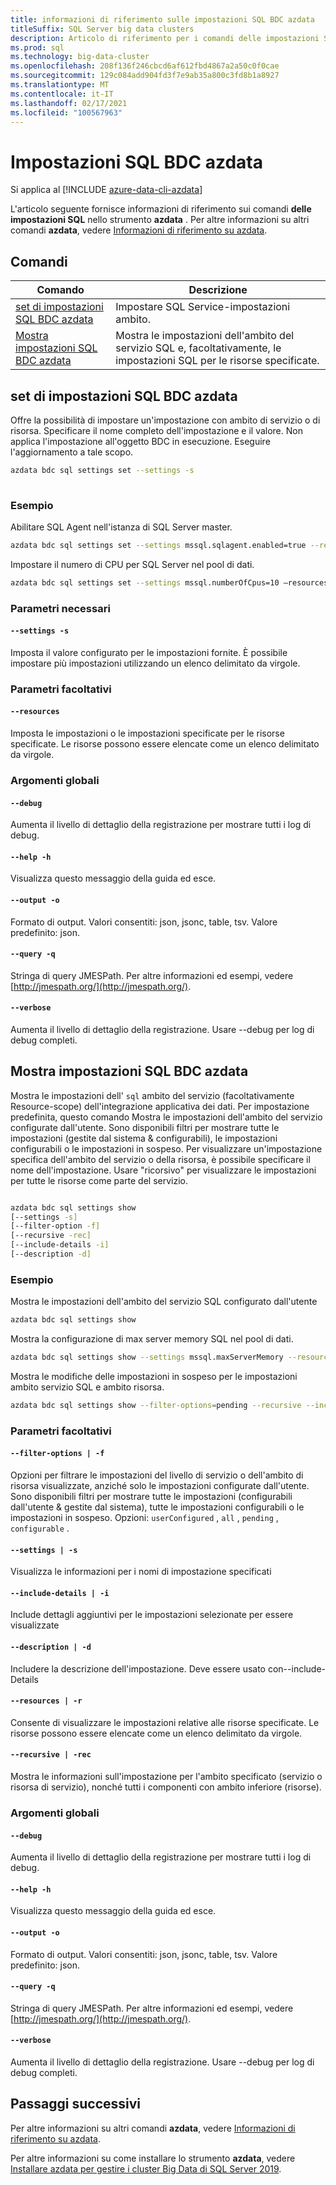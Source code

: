 ```yaml
---
title: informazioni di riferimento sulle impostazioni SQL BDC azdata
titleSuffix: SQL Server big data clusters
description: Articolo di riferimento per i comandi delle impostazioni SQL BDC di azdata.
ms.prod: sql
ms.technology: big-data-cluster
ms.openlocfilehash: 208f136f246cbcd6af612fbd4867a2a50c0f0cae
ms.sourcegitcommit: 129c084add904fd3f7e9ab35a800c3fd8b1a8927
ms.translationtype: MT
ms.contentlocale: it-IT
ms.lasthandoff: 02/17/2021
ms.locfileid: "100567963"
---
```

# <a name="azdata-bdc-sql-settings"></a>Impostazioni SQL BDC azdata

Si applica al [!INCLUDE [azure-data-cli-azdata](../../includes/azure-data-cli-azdata.md)]

L'articolo seguente fornisce informazioni di riferimento sui comandi **delle impostazioni SQL** nello strumento **azdata** . Per altre informazioni su altri comandi **azdata**, vedere [Informazioni di riferimento su azdata](reference-azdata.md).

## <a name="commands"></a>Comandi
|Comando|Descrizione|
| --- | --- |
[set di impostazioni SQL BDC azdata](#azdata-bdc-sql-settings-set) | Impostare SQL Service-impostazioni ambito.
[Mostra impostazioni SQL BDC azdata](#azdata-bdc-sql-settings-show) | Mostra le impostazioni dell'ambito del servizio SQL e, facoltativamente, le impostazioni SQL per le risorse specificate.

## <a name="azdata-bdc-sql-settings-set"></a>set di impostazioni SQL BDC azdata
Offre la possibilità di impostare un'impostazione con ambito di servizio o di risorsa. Specificare il nome completo dell'impostazione e il valore. Non applica l'impostazione all'oggetto BDC in esecuzione. Eseguire l'aggiornamento a tale scopo.
```bash
azdata bdc sql settings set --settings -s 
                        
```
### <a name="examples"></a>Esempio
Abilitare SQL Agent nell'istanza di SQL Server master.
```bash 
azdata bdc sql settings set --settings mssql.sqlagent.enabled=true --resources master 
``` 
Impostare il numero di CPU per SQL Server nel pool di dati.
```bash 
azdata bdc sql settings set --settings mssql.numberOfCpus=10 –resources data-0 
``` 

### <a name="required-parameters"></a>Parametri necessari
#### `--settings -s`
Imposta il valore configurato per le impostazioni fornite. È possibile impostare più impostazioni utilizzando un elenco delimitato da virgole.
### <a name="optional-parameters"></a>Parametri facoltativi 
#### `--resources` 
Imposta le impostazioni o le impostazioni specificate per le risorse specificate. Le risorse possono essere elencate come un elenco delimitato da virgole. 

### <a name="global-arguments"></a>Argomenti globali
#### `--debug`
Aumenta il livello di dettaglio della registrazione per mostrare tutti i log di debug.
#### `--help -h`
Visualizza questo messaggio della guida ed esce.
#### `--output -o`
Formato di output.  Valori consentiti: json, jsonc, table, tsv.  Valore predefinito: json.
#### `--query -q`
Stringa di query JMESPath. Per altre informazioni ed esempi, vedere [http://jmespath.org/](http://jmespath.org/).
#### `--verbose`
Aumenta il livello di dettaglio della registrazione. Usare --debug per log di debug completi.

## <a name="azdata-bdc-sql-settings-show"></a>Mostra impostazioni SQL BDC azdata
Mostra le impostazioni dell' `sql` ambito del servizio (facoltativamente Resource-scope) dell'integrazione applicativa dei dati. Per impostazione predefinita, questo comando Mostra le impostazioni dell'ambito del servizio configurate dall'utente. Sono disponibili filtri per mostrare tutte le impostazioni (gestite dal sistema & configurabili), le impostazioni configurabili o le impostazioni in sospeso. Per visualizzare un'impostazione specifica dell'ambito del servizio o della risorsa, è possibile specificare il nome dell'impostazione. Usare "ricorsivo" per visualizzare le impostazioni per tutte le risorse come parte del servizio. 
```bash

azdata bdc sql settings show 
[--settings -s]
[--filter-option -f]  
[--recursive -rec]
[--include-details -i]  
[--description -d]
```
### <a name="examples"></a>Esempio
Mostra le impostazioni dell'ambito del servizio SQL configurato dall'utente 
```bash
azdata bdc sql settings show
```
Mostra la configurazione di max server memory SQL nel pool di dati.
```bash
azdata bdc sql settings show --settings mssql.maxServerMemory --resources data-0 
```
Mostra le modifiche delle impostazioni in sospeso per le impostazioni ambito servizio SQL e ambito risorsa.
```bash
azdata bdc sql settings show --filter-options=pending --recursive --include-details
```
### <a name="optional-parameters"></a>Parametri facoltativi 
#### `--filter-options | -f` 
Opzioni per filtrare le impostazioni del livello di servizio o dell'ambito di risorsa visualizzate, anziché solo le impostazioni configurate dall'utente. Sono disponibili filtri per mostrare tutte le impostazioni (configurabili dall'utente & gestite dal sistema), tutte le impostazioni configurabili o le impostazioni in sospeso. Opzioni: `userConfigured` , `all` , `pending` , `configurable` .
#### `--settings | -s` 
Visualizza le informazioni per i nomi di impostazione specificati 
#### `--include-details | -i` 
Include dettagli aggiuntivi per le impostazioni selezionate per essere visualizzate 
#### `--description | -d` 
Includere la descrizione dell'impostazione. Deve essere usato con--include-Details 
#### `--resources | -r` 
Consente di visualizzare le impostazioni relative alle risorse specificate. Le risorse possono essere elencate come un elenco delimitato da virgole. 
#### `--recursive | -rec` 
Mostra le informazioni sull'impostazione per l'ambito specificato (servizio o risorsa di servizio), nonché tutti i componenti con ambito inferiore (risorse). 

### <a name="global-arguments"></a>Argomenti globali
#### `--debug`
Aumenta il livello di dettaglio della registrazione per mostrare tutti i log di debug.
#### `--help -h`
Visualizza questo messaggio della guida ed esce.
#### `--output -o`
Formato di output.  Valori consentiti: json, jsonc, table, tsv.  Valore predefinito: json.
#### `--query -q`
Stringa di query JMESPath. Per altre informazioni ed esempi, vedere [http://jmespath.org/](http://jmespath.org/).
#### `--verbose`
Aumenta il livello di dettaglio della registrazione. Usare --debug per log di debug completi.

## <a name="next-steps"></a>Passaggi successivi

Per altre informazioni su altri comandi **azdata**, vedere [Informazioni di riferimento su azdata](reference-azdata.md). 

Per altre informazioni su come installare lo strumento **azdata**, vedere [Installare azdata per gestire i cluster Big Data di SQL Server 2019](../install/deploy-install-azdata.md).

